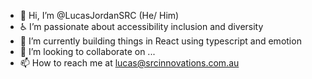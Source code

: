 - 👋 Hi, I’m @LucasJordanSRC (He/ Him)
- ♿ I’m passionate about accessibility inclusion and diversity 
- 🌱 I’m currently building things in React using typescript and emotion
- 💞️ I’m looking to collaborate on ...
- 📫 How to reach me at lucas@srcinnovations.com.au

<!---
LucasJordanSRC/LucasJordanSRC is a ✨ special ✨ repository because its `README.md` (this file) appears on your GitHub profile.
You can click the Preview link to take a look at your changes.
--->
